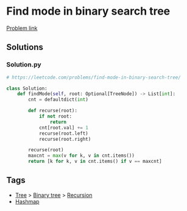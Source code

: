 # Find mode in binary search tree

[Problem link](https://leetcode.com/problems/find-mode-in-binary-search-tree/)

## Solutions


### Solution.py
```py
# https://leetcode.com/problems/find-mode-in-binary-search-tree/

class Solution:
    def findMode(self, root: Optional[TreeNode]) -> List[int]:
        cnt = defaultdict(int)

        def recurse(root):
            if not root:
                return
            cnt[root.val] += 1
            recurse(root.left)
            recurse(root.right)

        recurse(root)
        maxcnt = max(v for k, v in cnt.items())
        return [k for k, v in cnt.items() if v == maxcnt]
```
## Tags

* [Tree](/README.md#Tree) > [Binary tree](/README.md#Tree-Binary_tree) > [Recursion](/README.md#Tree-Binary_tree-Recursion)
* [Hashmap](/README.md#Hashmap)
